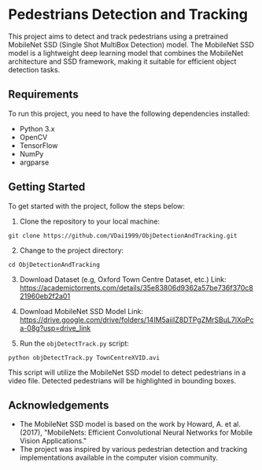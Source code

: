 # Pedestrians Detection and Tracking
This project aims to detect and track pedestrians using a pretrained MobileNet SSD (Single Shot MultiBox Detection) model. The MobileNet SSD model is a lightweight deep learning model that combines the MobileNet architecture and SSD framework, making it suitable for efficient object detection tasks.

## Requirements

To run this project, you need to have the following dependencies installed:

- Python 3.x
- OpenCV
- TensorFlow
- NumPy
- argparse

## Getting Started

To get started with the project, follow the steps below:

1. Clone the repository to your local machine:

```shell
git clone https://github.com/VDai1999/ObjDetectionAndTracking.git
```

2. Change to the project directory:

```shell
cd ObjDetectionAndTracking
```

3. Download Dataset (e.g, Oxford Town Centre Dataset, etc.)
Link: https://academictorrents.com/details/35e83806d9362a57be736f370c821960eb2f2a01

4. Download MobileNet SSD Model
Link: https://drive.google.com/drive/folders/14IM5aiiIZ8DTPgZMrSBuL7lXoPca-08g?usp=drive_link

5. Run the `objDetectTrack.py` script:

```shell
python objDetectTrack.py TownCentreXVID.avi
```

This script will utilize the MobileNet SSD model to detect pedestrians in a video file. Detected pedestrians will be highlighted in bounding boxes.

## Acknowledgements

- The MobileNet SSD model is based on the work by Howard, A. et al. (2017), "MobileNets: Efficient Convolutional Neural Networks for Mobile Vision Applications."
- The project was inspired by various pedestrian detection and tracking implementations available in the computer vision community.
